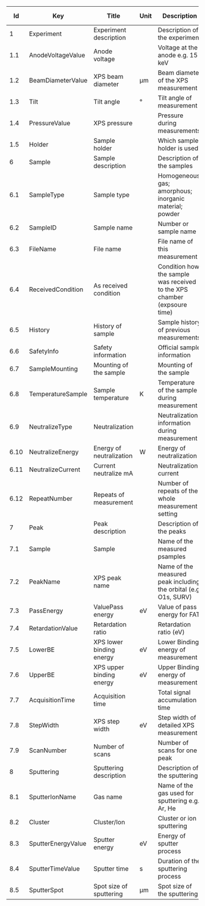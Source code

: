 |Id  |  Key                  | Title                 |Unit | Description                                               | Type    | Occ | Allowed values |
|---- | -------------------   | ----------------------| ---- | ----------------------------------------------------------| ------- | -------- | ------------- |
| 1 | Experiment | Experiment description|  | Description of the experiment| | 1|  |
| 1.1 | AnodeVoltageValue     | Anode voltage   |   | Voltage at the anode e.g. 15 keV       | number | 1 ||
| 1.2 | BeamDiameterValue  | XPS beam diameter  | µm | Beam diameter of the XPS measurement  | number | 1 | |
| 1.3 | Tilt      | Tilt angle    |  °  | Tilt angle of measurement    | number | 1 | |
| 1.4 | PressureValue   | XPS pressure    |  | Pressure during measurements    | string | 1 | |
| 1.5 | Holder     | Sample holder   |  | Which sample holder is used    | string | 1 | |
| 6 | Sample | Sample description|  | Description of the samples| | 1-n |  |
| 6.1 | SampleType | Sample type  |  | Homogeneous; gas; amorphous; inorganic material; powder | string |1| |
| 6.2 | SampleID | Sample name |  | Number or sample name | string | 1 |  |
| 6.3 | FileName | File name |  | File name of this measurement | string | 1 |  |
| 6.4 | ReceivedCondition | As received condition |  | Condition how the sample was received to the XPS chamber (expsoure time) | string | 1 |  |
| 6.5 | History | History of sample |  | Sample history of previous measurements | string | 0 |  |
| 6.6 | SafetyInfo | Safety information |  | Official sample information | string | 0 |  |
| 6.7 | SampleMounting | Mounting of the sample |  | Mounting of the sample | string | 1 |  |
| 6.8 | TemperatureSample | Sample temperature | K | Temperature of the sample during measurement | number | 1 |  |
| 6.9 | NeutralizeType | Neutralization |  | Neutralization information during measurement | string | 1 |  |
| 6.10 | NeutralizeEnergy | Energy of neutralization | W | Energy of neutralization  | number | 1 |  |
| 6.11 | NeutralizeCurrent | Current neutralize mA|  | Neutralization current | string | 1 |  |
| 6.12 | RepeatNumber | Repeats of measurement |  | Number of repeats of the whole measurement setting | number | 0 |  |
| 7 | Peak | Peak description| | Description of the peaks | | 1-n |  |
| 7.1 | Sample | Sample |  | Name of the measured psamples | string | 1-n |  |
| 7.2 | PeakName | XPS peak name |  | Name of the measured peak including the orbital (e.g. O1s, SURV) | string | 1 |  |
| 7.3 | PassEnergy | ValuePass energy |  eV | Value of pass energy for FAT | number | 1 |  |
| 7.4 | RetardationValue | Retardation ratio |  | Retardation ratio (eV) | number | 1 |  |
| 7.5 | LowerBE | XPS lower binding energy | eV | Lower Binding energy of measurement  | number | 1 |  |
| 7.6 | UpperBE | XPS upper binding energy | eV | Upper Binding energy of measurement  | number | 1 |  |
| 7.7 | AcquisitionTime | Acquisition time |  | Total signal accumulation time | number | 1 |  |
| 7.8 | StepWidth | XPS step width  | eV | Step width of detailed XPS measurement  | number | 1 |  |
| 7.9 | ScanNumber | Number of scans |  | Number of scans for one peak | number | 1 |  |
| 8 | Sputtering | Sputtering description| | Description of the sputtering | | 0-n |  |
| 8.1 | SputterIonName | Gas name       |   |Name of the gas used for sputtering e.g. Ar, He | string | 1 |  |
| 8.2 | Cluster | Cluster/Ion        |  | Cluster or ion sputtering | string | 1 |  |
| 8.3 | SputterEnergyValue | Sputter energy     |eV | Energy of sputter process  | number | 1 |  |
| 8.4 | SputterTimeValue | Sputter time      |s | Duration of the sputtering process  | number | 1 |  |
| 8.5 | SputterSpot | Spot size of sputtering    |µm | Spot size of the sputtering  |number|1||
